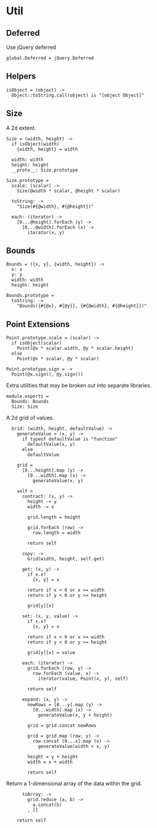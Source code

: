 Util
====

Deferred
--------

Use jQuery deferred

    global.Deferred = jQuery.Deferred

Helpers
-------

    isObject = (object) ->
      Object::toString.call(object) is "[object Object]"

Size
----

A 2d extent.

    Size = (width, height) ->
      if isObject(width)
        {width, height} = width

      width: width
      height: height
      __proto__: Size.prototype

    Size.prototype =
      scale: (scalar) ->
        Size(@width * scalar, @height * scalar)

      toString: ->
        "Size(#{@width}, #{@height})"

      each: (iterator) ->
        [0...@height].forEach (y) ->
          [0...@width].forEach (x) ->
            iterator(x, y)

Bounds
------

    Bounds = ({x, y}, {width, height}) ->
      x: x
      y: y
      width: width
      height: height
    
    Bounds.prototype = 
      toString: ->
        "Bounds({#{@x}, #{@y}}, {#{@width}, #{@height}})"

Point Extensions
----------------

    Point.prototype.scale = (scalar) ->
      if isObject(scalar)
        Point(@x * scalar.width, @y * scalar.height)
      else
        Point(@x * scalar, @y * scalar)

    Point.prototype.sign = ->
      Point(@x.sign(), @y.sign())

Extra utilities that may be broken out into separate libraries.

    module.exports =
      Bounds: Bounds
      Size: Size

A 2d grid of values.

      Grid: (width, height, defaultValue) ->
        generateValue = (x, y) ->
          if typeof defaultValue is "function"
            defaultValue(x, y)
          else
            defaultValue

        grid =
          [0...height].map (y) ->
            [0...width].map (x) ->
              generateValue(x, y)

        self =
          contract: (x, y) ->
            height -= y
            width -= x

            grid.length = height

            grid.forEach (row) ->
              row.length = width

            return self

          copy: ->
            Grid(width, height, self.get)

          get: (x, y) ->
            if x.x?
              {x, y} = x

            return if x < 0 or x >= width
            return if y < 0 or y >= height

            grid[y][x]

          set: (x, y, value) ->
            if x.x?
              {x, y} = x

            return if x < 0 or x >= width
            return if y < 0 or y >= height

            grid[y][x] = value

          each: (iterator) ->
            grid.forEach (row, y) ->
              row.forEach (value, x) ->
                iterator(value, Point(x, y), self)

            return self

          expand: (x, y) ->
            newRows = [0...y].map (y) ->
              [0...width].map (x) ->
                generateValue(x, y + height)

            grid = grid.concat newRows

            grid = grid.map (row, y) ->
              row.concat [0...x].map (x) ->
                generateValue(width + x, y)

            height = y + height
            width = x + width

            return self

Return a 1-dimensional array of the data within the grid.

          toArray: ->
            grid.reduce (a, b) ->
              a.concat(b)
            , []

        return self
